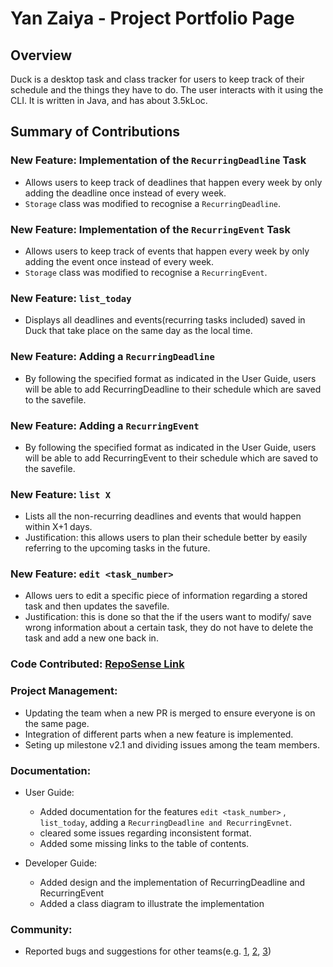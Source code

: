 # Yan Zaiya - Project Portfolio Page

## Overview

Duck is a desktop task and class tracker for users to keep track of their schedule and the things they have to do. The user interacts with it using the CLI. It is written in Java, and has about 3.5kLoc.


## Summary of Contributions

### New Feature: Implementation of the `RecurringDeadline` Task
- Allows users to keep track of deadlines that happen every week by only adding the deadline once instead of every week.
- `Storage` class was modified to recognise a `RecurringDeadline`.

### New Feature: Implementation of the `RecurringEvent` Task
- Allows users to keep track of events that happen every week by only adding the event once instead of every week.
- `Storage` class was modified to recognise a `RecurringEvent`.

### New Feature: `list_today`
- Displays all deadlines and events(recurring tasks included) saved in Duck that take place on the same day as the local time.

### New Feature: Adding a `RecurringDeadline`
- By following the specified format as indicated in the User Guide, users will be able to add RecurringDeadline to their schedule which are saved to the savefile.

### New Feature: Adding a `RecurringEvent`
- By following the specified format as indicated in the User Guide, users will be able to add RecurringEvent to their schedule which are saved to the savefile.

### New Feature: `list X`
- Lists all the non-recurring deadlines and events that would happen within X+1 days. 
- Justification: this allows users to plan their schedule better by easily referring to the upcoming tasks in the future.

### New Feature: `edit <task_number>`
- Allows uers to edit a specific piece of information regarding a stored task and then updates the savefile.
- Justification: this is done so that the if the users want to modify/ save wrong information about a certain task, they do not have to delete the task and add a new one back in. 

### Code Contributed: [RepoSense Link](https://nus-cs2113-ay2223s2.github.io/tp-dashboard/?search=T11&sort=groupTitle&sortWithin=title&timeframe=commit&mergegroup=&groupSelect=groupByRepos&breakdown=true&checkedFileTypes=docs~functional-code~test-code~other&since=2023-02-17&tabOpen=true&tabType=authorship&tabAuthor=skyanzy&tabRepo=AY2223S2-CS2113-T11-1%2Ftp%5Bmaster%5D&authorshipIsMergeGroup=false&authorshipFileTypes=docs~functional-code&authorshipIsBinaryFileTypeChecked=false&authorshipIsIgnoredFilesChecked=false)

### Project Management:
- Updating the team when a new PR is merged to ensure everyone is on the same page.
- Integration of different parts when a new feature is implemented.
- Seting up milestone v2.1 and dividing issues among the team members.

### Documentation:
- User Guide:
  - Added documentation for the features `edit <task_number>` , `list_today`, adding a `RecurringDeadline and RecurringEvnet`.
  - cleared some issues regarding inconsistent format.
  - Added some missing links to the table of contents.
  
- Developer Guide:
  - Added design and the implementation of RecurringDeadline and RecurringEvent
  - Added a class diagram to illustrate the implementation

### Community:
- Reported bugs and suggestions for other teams(e.g. [1](https://github.com/skyanzy/ped/issues/5), [2](https://github.com/skyanzy/ped/issues/2), [3](https://github.com/skyanzy/ped/issues/1))
